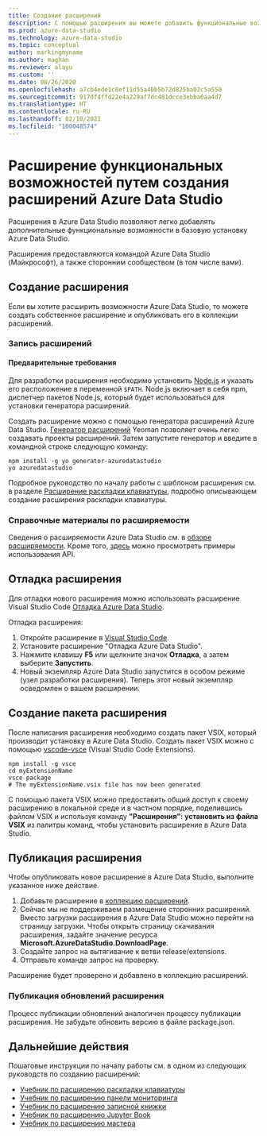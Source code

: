 ```yaml
---
title: Создание расширений
description: С помощью расширения вы можете добавить функциональные возможности в Azure Data Studio. Узнайте, как создать расширение и опубликовать его в коллекции расширений.
ms.prod: azure-data-studio
ms.technology: azure-data-studio
ms.topic: conceptual
author: markingmyname
ms.author: maghan
ms.reviewer: alayu
ms.custom: ''
ms.date: 08/26/2020
ms.openlocfilehash: a7cb4ede1c8ef11d55a40b5b72d825ba02c5a550
ms.sourcegitcommit: 917df4ffd22e4a229af7dc481dcce3ebba0aa4d7
ms.translationtype: HT
ms.contentlocale: ru-RU
ms.lasthandoff: 02/10/2021
ms.locfileid: "100048574"
---
```

# <a name="extend-functionality-by-creating-azure-data-studio-extensions"></a>Расширение функциональных возможностей путем создания расширений Azure Data Studio

Расширения в Azure Data Studio позволяют легко добавлять дополнительные функциональные возможности в базовую установку Azure Data Studio.

Расширения предоставляются командой Azure Data Studio (Майкрософт), а также сторонним сообществом (в том числе вами).

## <a name="author-an-extension"></a>Создание расширения

Если вы хотите расширить возможности Azure Data Studio, то можете создать собственное расширение и опубликовать его в коллекции расширений.

### <a name="write-an-extension"></a>Запись расширений

#### <a name="prerequisites"></a>Предварительные требования

Для разработки расширения необходимо установить [Node.js](https://nodejs.org/) и указать его расположение в переменной `$PATH`. Node.js включает в себя npm, диспетчер пакетов Node.js, который будет использоваться для установки генератора расширений.

Создать расширение можно с помощью генератора расширений Azure Data Studio. [Генератор расширений](https://www.npmjs.com/package/generator-azuredatastudio) Yeoman позволяет очень легко создавать проекты расширений. Затем запустите генератор и введите в командной строке следующую команду:

```console
npm install -g yo generator-azuredatastudio
yo azuredatastudio
```

Подробное руководство по началу работы с шаблоном расширения см. в разделе [Расширение раскладки клавиатуры](keymap-extension.md), подробно описывающем создание расширения раскладки клавиатуры.

### <a name="extensibility-references"></a>Справочные материалы по расширяемости

Сведения о расширяемости Azure Data Studio см. в [обзоре расширяемости](../extensibility.md). Кроме того, [здесь](https://github.com/Microsoft/azuredatastudio/tree/main/samples) можно просмотреть примеры использования API.

## <a name="debug-an-extension"></a>Отладка расширения

Для отладки нового расширения можно использовать расширение Visual Studio Code [Отладка Azure Data Studio](https://github.com/kevcunnane/sqlops-debug).

Отладка расширения:

1. Откройте расширение в [Visual Studio Code](https://code.visualstudio.com/).
2. Установите расширение "Отладка Azure Data Studio".
3. Нажмите клавишу **F5** или щелкните значок **Отладка**, а затем выберите **Запустить**.
4. Новый экземпляр Azure Data Studio запустится в особом режиме (узел разработки расширения). Теперь этот новый экземпляр осведомлен о вашем расширении.

## <a name="create-an-extension-package"></a>Создание пакета расширения

После написания расширения необходимо создать пакет VSIX, который производит установку в Azure Data Studio. Создать пакет VSIX можно с помощью [vscode-vsce](https://github.com/Microsoft/vscode-vsce) (Visual Studio Code Extensions).

```console
npm install -g vsce
cd myExtensionName
vsce package
# The myExtensionName.vsix file has now been generated
```

С помощью пакета VSIX можно предоставить общий доступ к своему расширению в локальной среде и в частном порядке, поделившись файлом VSIX и используя команду **"Расширения": установить из файла VSIX** из палитры команд, чтобы установить расширение в Azure Data Studio.

## <a name="publish-an-extension"></a>Публикация расширения

Чтобы опубликовать новое расширение в Azure Data Studio, выполните указанное ниже действие.

1. Добавьте расширение в [коллекцию расширений](https://github.com/Microsoft/azuredatastudio/blob/release/extensions/extensionsGallery.json).
2. Сейчас мы не поддерживаем размещение сторонних расширений. Вместо загрузки расширения в Azure Data Studio можно перейти на страницу загрузки. Чтобы открыть страницу скачивания расширения, задайте значение ресурса **Microsoft.AzureDataStudio.DownloadPage**.
3. Создайте запрос на вытягивание к ветви release/extensions.
4. Отправьте команде запрос на проверку.

Расширение будет проверено и добавлено в коллекцию расширений.

### <a name="publish-extension-updates"></a>Публикация обновлений расширения

Процесс публикации обновлений аналогичен процессу публикации расширения. Не забудьте обновить версию в файле package.json.

## <a name="next-steps"></a>Дальнейшие действия

Пошаговые инструкции по началу работы см. в одном из следующих руководств по созданию расширений:

- [Учебник по расширению раскладки клавиатуры](keymap-extension.md)
- [Учебник по расширению панели мониторинга](dashboard-extension.md)
- [Учебник по расширению записной книжки](notebook-extension.md)
- [Учебник по расширению Jupyter Book](jupyter-book-extension.md)
- [Учебник по расширению мастера](wizard-extension.md)
